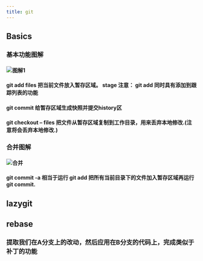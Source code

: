 ```yaml
---
title: git
---
```


## Basics
### 基本功能图解
#### ![图解1](http://marklodato.github.io/visual-git-guide/basic-usage.svg.png)
#### git add files 把当前文件放入暂存区域。 stage 注意： git add 同时具有添加到跟踪列表的功能
#### git commit 给暂存区域生成快照并提交history区
#### git checkout – files 把文件从暂存区域复制到工作目录，用来丢弃本地修改.(注意将会丢弃本地修改.)
### 合并图解
#### ![合并](http://marklodato.github.io/visual-git-guide/basic-usage-2.svg.png)
#### git commit -a 相当于运行 git add 把所有当前目录下的文件加入暂存区域再运行 git commit.
#####
## lazygit
## rebase
### 提取我们在A分支上的改动，然后应用在B分支的代码上，完成类似于补丁的功能
###
